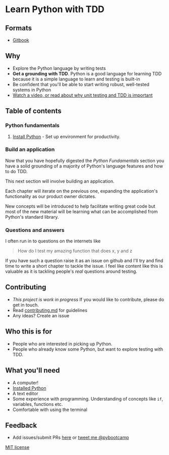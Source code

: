 # Learn Python with TDD

## Formats

- [Gitbook](https://learn-python-with-tdd.pybootcamp.com)

## Why

* Explore the Python language by writing tests
* **Get a grounding with TDD**. Python is a good language for learning TDD because it is a simple language to learn and testing is built-in
* Be confident that you'll be able to start writing robust, well-tested systems in Python
* [Watch a video, or read about why unit testing and TDD is important](why.md)

## Table of contents

### Python fundamentals

1. [Install Python](install-python.md) - Set up environment for productivity.

### Build an application

Now that you have hopefully digested the _Python Fundamentals_ section you have a solid grounding of a majority of Python's language features and how to do TDD.

This next section will involve building an application.

Each chapter will iterate on the previous one, expanding the application's functionality as our product owner dictates.

New concepts will be introduced to help facilitate writing great code but most of the new material will be learning what can be accomplished from Python's standard library.

### Questions and answers

I often run in to questions on the internets like

> How do I test my amazing function that does x, y and z

If you have such a question raise it as an issue on github and I'll try and find time to write a short chapter to tackle the issue. I feel like content like this is valuable as it is tackling people's _real_ questions around testing.

## Contributing

* _This project is work in progress_ If you would like to contribute, please do get in touch.
* Read [contributing.md](https://github.com/py-bootcamp/learn-python-with-tdd/blob/master/contributing.md) for guidelines
* Any ideas? Create an issue

## Who this is for

* People who are interested in picking up Python.
* People who already know some Python, but want to explore testing with TDD.

## What you'll need

* A computer!
* [Installed Python](https://python.org/)
* A text editor
* Some experience with programming. Understanding of concepts like `if`, variables, functions etc.
* Comfortable with using the terminal

## Feedback

* Add issues/submit PRs [here](https://github.com/py-bootcamp/learn-python-with-tdd) or [tweet me @pybootcamp](https://twitter.com/pybootcamp)

[MIT license](LICENSE.md)
